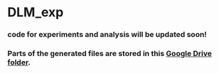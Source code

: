 # DLM_exp

### code for experiments and analysis will be updated soon!

### Parts of the generated files are stored in this [Google Drive folder](https://drive.google.com/drive/folders/1_eUHRisx2DP6s7hf6DXCUzxLnDvweNyB?usp=drive_link). 
